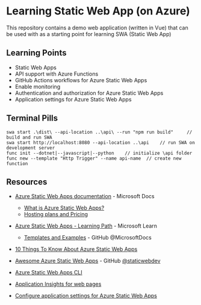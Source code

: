 # Learning Static Web App (on Azure)

This repository contains a demo web application (written in Vue) that can be used with as a starting point for learning SWA (Static Web App) 

## Learning Points
* Static Web Apps
* API support with Azure Functions
* GitHub Actions workflows for Azure Static Web Apps
* Enable monitoring
* Authentication and authorization for Azure Static Web Apps
* Application settings for Azure Static Web Apps

## Terminal Pills
    swa start .\dist\ --api-location ..\api\ --run "npm run build"     // build and run SWA
    swa start http://localhost:8080 --api-location ..\api    // run SWA on development server
    func init --dotnet|--javascript|--python    // initialize \api folder
    func new --template "Http Trigger" --name api-name  // create new function


## Resources

* [Azure Static Web Apps documentation](https://docs.microsoft.com/en-us/azure/static-web-apps/) - Microsoft Docs
    * [What is Azure Static Web Apps?](https://docs.microsoft.com/en-us/azure/static-web-apps/overview)
    * [Hosting plans and Pricing](https://azure.microsoft.com/en-us/pricing/details/app-service/static/)


* [Azure Static Web Apps - Learning Path](https://docs.microsoft.com/en-us/learn/paths/azure-static-web-apps/) - Microsoft Learn
    * [Templates and Examples](https://github.com/MicrosoftDocs?q=staticwebapp) - GitHub @MicrosoftDocs

* [10 Things To Know About Azure Static Web Apps](https://dev.to/azure/10-things-to-know-about-azure-static-web-apps-3n4i)
* [Awesome Azure Static Web Apps](https://github.com/staticwebdev/awesome-azure-static-web-apps) - GitHub [@staticwebdev](https://github.com/staticwebdev)
* [Azure Static Web Apps CLI](https://github.com/Azure/static-web-apps-cli)
* [Application Insights for web pages](https://docs.microsoft.com/en-us/azure/azure-monitor/app/javascript)
* [Configure application settings for Azure Static Web Apps](https://docs.microsoft.com/en-us/azure/static-web-apps/application-settings)


